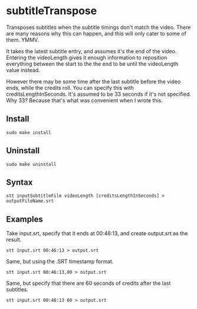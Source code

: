 # subtitleTranspose
Transposes subtitles when the subtitle timings don't match the video. There are many reasons why this can happen, and this will only cater to some of them. YMMV.

It takes the latest subtitle entry, and assumes it's the end of the video. Entering the videoLength gives it enough information to reposition everything between the start to the the end to be until the videoLength value instead.

However there may be some time after the last subtitle before the video ends, while the credits roll. You can specify this with creditsLengthInSeconds. It's assumed to be 33 seconds if it's not specified. Why 33? Because that's what was convenient when I wrote this.

## Install

```
sudo make install
```

## Uninstall

```
sudo make uninstall
```

## Syntax
    stt inputSubtitleFile videoLength [creditsLengthInSeconds] > outputFileName.srt

## Examples

Take input.srt, specify that it ends at 00:46:13, and create output.srt as the result.
```
stt input.srt 00:46:13 > output.srt
```

Same, but using the .SRT timestamp format.
```
stt input.srt 00:46:13,00 > output.srt
```

Same, but specify that there are 60 seconds of credits after the last subtitles.
```
stt input.srt 00:46:13 60 > output.srt
```
